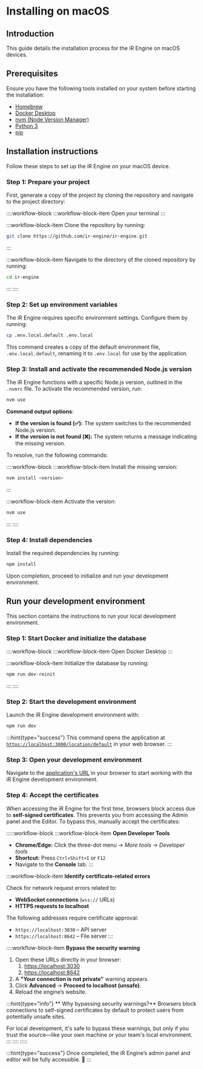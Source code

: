 # Installing on macOS

## Introduction

This guide details the installation process for the iR Engine on macOS devices.

## Prerequisites

Ensure you have the following tools installed on your system before starting the installation:

- [Homebrew](https://brew.sh/)
- [Docker Desktop](https://www.docker.com/products/docker-desktop/)
- [nvm (Node Version Manager)](https://github.com/nvm-sh/nvm)
- [Python 3](https://www.python.org/downloads/)
- [pip](https://pip.pypa.io/en/stable/installation/)

## Installation instructions

Follow these steps to set up the iR Engine on your macOS device.

### Step 1: Prepare your project

First, generate a copy of the project by cloning the repository and navigate to the project directory:

::::workflow-block
:::workflow-block-item
Open your terminal
:::

:::workflow-block-item
Clone the repository by running:

```bash
git clone https://github.com/ir-engine/ir-engine.git
```
:::

:::workflow-block-item
Navigate to the directory of the cloned repository by running:

```bash
cd ir-engine
```
:::
::::

### Step 2: Set up environment variables

The iR Engine requires specific environment settings. Configure them by running:

```bash
cp .env.local.default .env.local
```

This command creates a copy of the default environment file, `.env.local.default`, renaming it to `.env.local` for use by the application.

### Step 3: Install and activate the recommended Node.js version

The iR Engine functions with a specific Node.js version, outlined in the `.nvmrc` file. To activate the recommended version, run:

```bash
nvm use
```

**Command output options**:

- **If the version is found (✅):** The system switches to the recommended Node.js version.
- **If the version is not found (❌):** The system returns a message indicating the missing version.

To resolve, run the following commands:

::::workflow-block
:::workflow-block-item
Install the missing version:

```bash
nvm install <version>
```
:::

:::workflow-block-item
Activate the version:

```bash
nvm use
```
:::
::::

### Step 4: Install dependencies

Install the required dependencies by running:

```bash
npm install
```

Upon completion, proceed to initialize and run your development environment.

## Run your development environment

This section contains the instructions to run your local development environment.

### Step 1: Start Docker and initialize the database

::::workflow-block
:::workflow-block-item
Open Docker Desktop
:::

:::workflow-block-item
Initialize the database by running:

```bash
npm run dev-reinit
```
:::
::::

### Step 2: Start the development environment

Launch the iR Engine development environment with:

```bash
npm run dev
```

:::hint{type="success"}
This command opens the application at [`https://localhost:3000/location/default`](https://localhost:3000/location/default) in your web browser.
:::

### Step 3: Open your development environment

Navigate to the [application's URL](https://localhost:3000/location/default) in your browser to start working with the iR Engine development environment.

### Step 4: Accept the certificates

When accessing the iR Engine for the first time, browsers block access due to **self-signed certificates**. This prevents you from accessing the Admin panel and the Editor. To bypass this, manually accept the certificates:

:::::workflow-block
:::workflow-block-item
**Open Developer Tools**

- **Chrome/Edge:** Click the three-dot menu → *More tools* → *Developer tools*
- **Shortcut:** Press `Ctrl+Shift+I` or `F12`
- Navigate to the **Console** tab.
:::

:::workflow-block-item
**Identify certificate-related errors**

Check for network request errors related to:

- **WebSocket connections** (`wss://` URLs)
- **HTTPS requests to localhost**

The following addresses require certificate approval:

- `https://localhost:3030` – API server
- `https://localhost:8642` – File server
:::

::::workflow-block-item
**Bypass the security warning**

1. Open these URLs directly in your browser:
   1. [https://localhost:3030](https://localhost:3030)
   2. [https://localhost:8642](https://localhost:8642)
2. A **"Your connection is not private"** warning appears.
3. Click **Advanced** → **Proceed to localhost (unsafe)**.
4. Reload the engine’s website.

:::hint{type="info"}
** Why bypassing security warnings?**
Browsers block connections to self-signed certificates by default to protect users from potentially unsafe sites.&#x20;

For local development, it's safe to bypass these warnings, but only if you trust the source—like your own machine or your team's local environment.
:::
::::
:::::

:::hint{type="success"}
Once completed, the iR Engine’s admin panel and editor will be fully accessible. 🚀
:::

